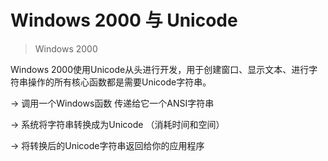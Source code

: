 # Windows 2000 与 Unicode

> Windows 2000

Windows 2000使用Unicode从头进行开发，用于创建窗口、显示文本、进行字符串操作的所有核心函数都是需要Unicode字符串。

->	调用一个Windows函数 传递给它一个ANSI字符串

->	系统将字符串转换成为Unicode （消耗时间和空间）

->	将转换后的Unicode字符串返回给你的应用程序

